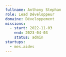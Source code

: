 ```yaml
---
fullname: Anthony Stephan
role: Lead Développeur 
domaine: Développement
missions:
  - start: 2022-11-03
    end: 2023-04-03
    status: admin
startups:
  - mes.aides
---
```


